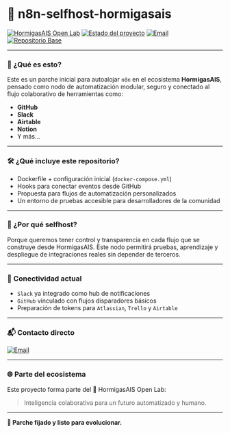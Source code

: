 # 🧠 n8n-selfhost-hormigasais

[![HormigasAIS Open Lab](https://img.shields.io/badge/lab-HormigasAIS_🧪-007bff?style=flat-square)](https://github.com/HormigasAIS)
[![Estado del proyecto](https://img.shields.io/badge/estado-En_Desarrollo-007bff?style=flat-square)](#)
[![Email](https://img.shields.io/badge/email-chrisquionez354@gmail.com-007bff?style=flat-square&logo=gmail&logoColor=white)](mailto:chrisquionez354@gmail.com)
[![Repositorio Base](https://img.shields.io/badge/base-n8n--io-007bff?style=flat-square)](https://github.com/n8n-io/n8n)

---

### 🤖 ¿Qué es esto?

Este es un parche inicial para autoalojar `n8n` en el ecosistema **HormigasAIS**, pensado como nodo de automatización modular, seguro y conectado al flujo colaborativo de herramientas como:

- **GitHub**
- **Slack**
- **Airtable**
- **Notion**
- Y más...

---

### 🛠 ¿Qué incluye este repositorio?

- Dockerfile + configuración inicial (`docker-compose.yml`)
- Hooks para conectar eventos desde GitHub
- Propuesta para flujos de automatización personalizados
- Un entorno de pruebas accesible para desarrolladores de la comunidad

---

### 🐜 ¿Por qué selfhost?

Porque queremos tener control y transparencia en cada flujo que se construye desde HormigasAIS. Este nodo permitirá pruebas, aprendizaje y despliegue de integraciones reales sin depender de terceros.

---

### 🔄 Conectividad actual

- `Slack` ya integrado como hub de notificaciones
- `GitHub` vinculado con flujos disparadores básicos
- Preparación de tokens para `Atlassian`, `Trello` y `Airtable`

---

### 📬 Contacto directo

[![Email](https://img.shields.io/badge/email-chrisquionez354@gmail.com-007bff?style=flat-square&logo=gmail&logoColor=white)](mailto:chrisquionez354@gmail.com)

---

### 🌐 Parte del ecosistema

Este proyecto forma parte del 🧪 HormigasAIS Open Lab:

> Inteligencia colaborativa para un futuro automatizado y humano.

---

**🧷 Parche fijado y listo para evolucionar.**
